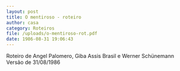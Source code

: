 ```yaml
---
layout: post
title: O mentiroso - roteiro
author: casa
category: Roteiros
file: /uploads/o-mentiroso-rot.pdf
date: 1986-08-31 19:06:43
---
```

Roteiro de Angel Palomero, Giba Assis Brasil e Werner Schünemann\
Versão de 31/08/1986